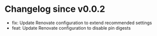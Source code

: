 # Changelog since v0.0.2
- fix: Update Renovate configuration to extend recommended settings 
- feat: Update Renovate configuration to disable pin digests 
